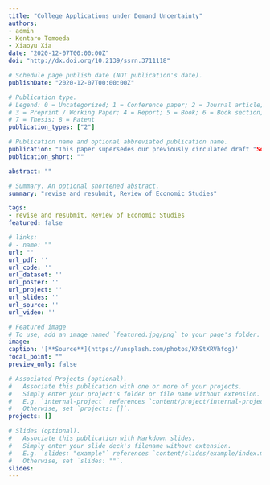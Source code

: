 ```yaml
---
title: "College Applications under Demand Uncertainty" 
authors:
- admin
- Kentaro Tomoeda
- Xiaoyu Xia
date: "2020-12-07T00:00:00Z"
doi: "http://dx.doi.org/10.2139/ssrn.3711118"

# Schedule page publish date (NOT publication's date).
publishDate: "2020-12-07T00:00:00Z"

# Publication type.
# Legend: 0 = Uncategorized; 1 = Conference paper; 2 = Journal article;
# 3 = Preprint / Working Paper; 4 = Report; 5 = Book; 6 = Book section;
# 7 = Thesis; 8 = Patent
publication_types: ["2"]

# Publication name and optional abbreviated publication name.
publication: "This paper supersedes our previously circulated draft "Sophistication and Cautiousness in College Applications".
publication_short: ""

abstract: ""

# Summary. An optional shortened abstract.
summary: "revise and resubmit, Review of Economic Studies"

tags:
- revise and resubmit, Review of Economic Studies
featured: false

# links:
# - name: ""
url: ""
url_pdf: ''
url_code: ''
url_dataset: ''
url_poster: ''
url_project: ''
url_slides: ''
url_source: ''
url_video: ''

# Featured image
# To use, add an image named `featured.jpg/png` to your page's folder.
image:
caption: '[**Source**](https://unsplash.com/photos/KhStXRVhfog)'
focal_point: ""
preview_only: false

# Associated Projects (optional).
#   Associate this publication with one or more of your projects.
#   Simply enter your project's folder or file name without extension.
#   E.g. `internal-project` references `content/project/internal-project/index.md`.
#   Otherwise, set `projects: []`.
projects: []

# Slides (optional).
#   Associate this publication with Markdown slides.
#   Simply enter your slide deck's filename without extension.
#   E.g. `slides: "example"` references `content/slides/example/index.md`.
#   Otherwise, set `slides: ""`.
slides:
---
```

